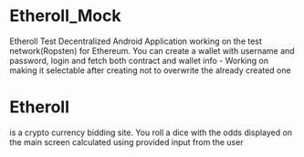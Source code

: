 # Etheroll_Mock
Etheroll Test Decentralized Android Application working on the test network(Ropsten) for Ethereum.
You can create a wallet with username and password, login and fetch both contract and wallet info
    - Working on making it selectable after creating not to overwrite the already created one

# Etheroll
is a crypto currency bidding site. You roll a dice with the odds displayed on the main screen calculated using provided input from the user

